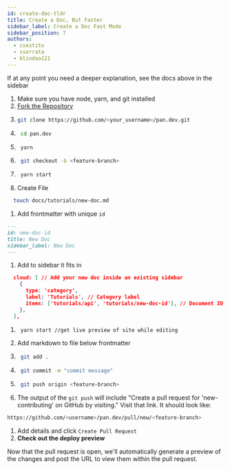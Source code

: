 ```yaml
---
id: create-doc-tldr
title: Create a Doc, But Faster
sidebar_label: Create a Doc Fast Mode
sidebar_position: 7
authors:
  - csestito
  - sserrata
  - blindaa121
---
```


If at any point you need a deeper explanation, see the docs above in the sidebar

1. Make sure you have node, yarn, and git installed
2. <a className="button button--secondary button--outline" href="https://github.com/PaloAltoNetworks/pan.dev/fork" target="_blank"> Fork the Repository </a>
3. ```bash
   git clone https://github.com/<your_username>/pan.dev.git
   ```
4. ```bash
    cd pan.dev
   ```
5. ```bash
    yarn
   ```
6. ```bash
    git checkout -b <feature-branch>
   ```
7. ```bash
    yarn start
   ```
8. Create File

```bash
  touch docs/tutorials/new-doc.md
```

1. Add frontmatter with unique `id`

```md title="docs/tutorial/new-doc.md"
---
id: new-doc-id
title: New Doc
sidebar_label: New Doc
---
```

1. Add to sidebar it fits in

```json title="sidebars.js"
  cloud: [ // Add your new doc inside an existing sidebar
    {
      type: 'category',
      label: 'Tutorials', // Category label
      items: ['tutorials/api', 'tutorials/new-doc-id'], // Document ID (including relative path after docs)
    },
  ],
```

1. ```bash
    yarn start //get live preview of site while editing
   ```
1. Add markdown to file below frontmatter
1. ```bash
    git add .
   ```
1. ```bash
    git commit -m "commit message"
   ```
1. ```bash
    git push origin <feature-branch>
   ```

1. The output of the `git push` will include "Create a pull request for 'new-contributing' on GitHub by visiting." Visit that link. It should look like:

```bash
https://github.com/<username>/pan.dev/pull/new/<feature-branch>
```

1. Add details and click `Create Pull Request`
1. **Check out the deploy preview**

Now that the pull request is open, we'll automatically generate a preview of the changes and post the URL to view them within the pull request.
